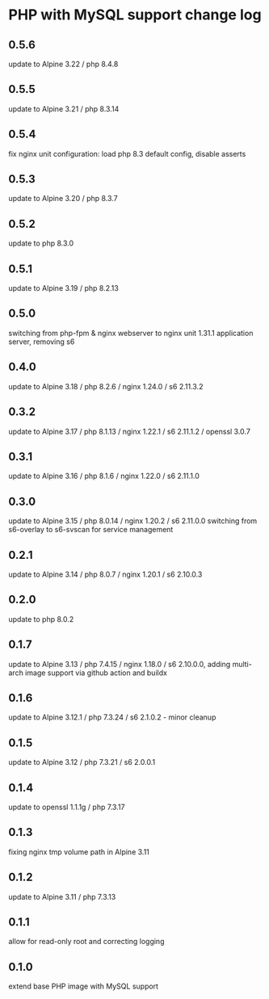 # PHP with MySQL support change log

## 0.5.6

update to Alpine 3.22 / php 8.4.8

## 0.5.5

update to Alpine 3.21 / php 8.3.14

## 0.5.4

fix nginx unit configuration: load php 8.3 default config, disable asserts

## 0.5.3

update to Alpine 3.20 / php 8.3.7

## 0.5.2

update to php 8.3.0

## 0.5.1

update to Alpine 3.19 / php 8.2.13

## 0.5.0

switching from php-fpm & nginx webserver to nginx unit 1.31.1 application
server, removing s6

## 0.4.0

update to Alpine 3.18 / php 8.2.6 / nginx 1.24.0 / s6 2.11.3.2

## 0.3.2

update to Alpine 3.17 / php 8.1.13 / nginx 1.22.1 / s6 2.11.1.2 / openssl 3.0.7

## 0.3.1

update to Alpine 3.16 / php 8.1.6 / nginx 1.22.0 / s6 2.11.1.0

## 0.3.0

update to Alpine 3.15 / php 8.0.14 / nginx 1.20.2 / s6 2.11.0.0
switching from s6-overlay to s6-svscan for service management

## 0.2.1

update to Alpine 3.14 / php 8.0.7 / nginx 1.20.1 / s6 2.10.0.3

## 0.2.0

update to php 8.0.2

## 0.1.7

update to Alpine 3.13 / php 7.4.15 / nginx 1.18.0 / s6 2.10.0.0,
adding multi-arch image support via github action and buildx

## 0.1.6

update to Alpine 3.12.1 / php 7.3.24 / s6 2.1.0.2 - minor cleanup

## 0.1.5

update to Alpine 3.12 / php 7.3.21 / s6 2.0.0.1

## 0.1.4

update to openssl 1.1.1g / php 7.3.17

## 0.1.3

fixing nginx tmp volume path in Alpine 3.11

## 0.1.2

update to Alpine 3.11 / php 7.3.13

## 0.1.1

allow for read-only root and correcting logging

## 0.1.0

extend base PHP image with MySQL support
